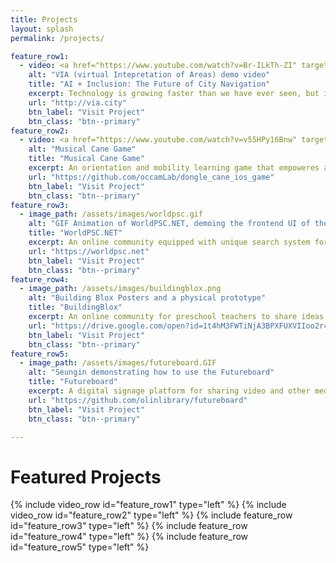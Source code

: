 ```yaml
---
title: Projects
layout: splash
permalink: /projects/

feature_row1:
  - video: <a href="https://www.youtube.com/watch?v=Br-ILkTh-ZI" target="_blank"><iframe width="502" height="350" src="https://www.youtube.com/embed/Br-ILkTh-ZI"></iframe></a>
    alt: "VIA (virtual Intepretation of Areas) demo video"
    title: "AI + Inclusion: The Future of City Navigation"
    excerpt: Technology is growing faster than we have ever seen, but it is not always accessible to people in overlooked communities, such as people who are blind or have low vision. Olin College Microsoft SCOPE team leveraged open data sets and Microsoft Cognitive Services to address some of the challenges these individuals face when navigating in a city. VIA (Virtual Interpretation of Areas) is a new desktop application for and with the blind and visually impaired (BVI) community. Before visiting areas in person, users can virtually explore and get information relevant to them.
    url: "http://via.city"
    btn_label: "Visit Project"
    btn_class: "btn--primary"
feature_row2:
  - video: <a href="https://www.youtube.com/watch?v=v55HPy16Bnw" target="_blank"><iframe width="502" height="350" src="https://www.youtube.com/embed/v55HPy16Bnw"></iframe></a>
    alt: "Musical Cane Game"
    title: "Musical Cane Game"
    excerpt: An orientation and mobility learning game that empoweres an O&M instructor by motivating students with sounds, music, and beep noises during cane tutorials. This project has been initiated and maintained by Olin College professor Paul Ruvolo's students (Occam Lab, TAD). Orientation and Mobility refers to a set of skills that consists of knowing where you are in an environment, understanding how to navigate to a place of interest, and how to move about safely within an environment. While these skills are vital to the independence of students who are picking up their cane skills, their motivation to practice these skills is often low. Through the use of the concept of gamified learning, we made this essential process more engaging and effective for students.
    url: "https://github.com/occamLab/dongle_cane_ios_game"
    btn_label: "Visit Project"
    btn_class: "btn--primary"
feature_row3:
  - image_path: /assets/images/worldpsc.gif
    alt: "GIF Animation of WorldPSC.NET, demoing the frontend UI of the web application."
    title: "WorldPSC.NET"
    excerpt: An online community equipped with unique search system for PSC (Port State Control) documents, regulations, MOUs.
    url: "https://worldpsc.net"
    btn_label: "Visit Project"
    btn_class: "btn--primary"
feature_row4:
  - image_path: /assets/images/buildingblox.png
    alt: "Building Blox Posters and a physical prototype"
    title: "BuildingBlox"
    excerpt: An online community for preschool teachers to share ideas and custom designs for physical Blox platform which empowers preschool teachers to build and design custom immersive learning space for kids.
    url: "https://drive.google.com/open?id=1t4hM3FWTiNjA3BPXFUXVIIoo2r4c5IYx"
    btn_label: "Visit Project"
    btn_class: "btn--primary"
feature_row5:
  - image_path: /assets/images/futureboard.GIF
    alt: "Seungin demonstrating how to use the Futureboard"
    title: "Futureboard"
    excerpt: A digital signage platform for sharing video and other media, supplemented by information about events happening on campus.
    url: "https://github.com/olinlibrary/futureboard"
    btn_label: "Visit Project"
    btn_class: "btn--primary"

---
```

# Featured Projects

{% include video_row id="feature_row1" type="left" %}
{% include video_row id="feature_row2" type="left" %}
{% include feature_row id="feature_row3" type="left" %}
{% include feature_row id="feature_row4" type="left" %}
{% include feature_row id="feature_row5" type="left" %}
